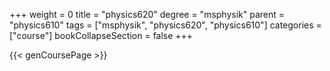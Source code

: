 +++
weight = 0
title = "physics620"
degree = "msphysik"
parent = "physics610"
tags = ["msphysik", "physics620", "physics610"]
categories = ["course"]
bookCollapseSection = false
+++

{{< genCoursePage >}}
